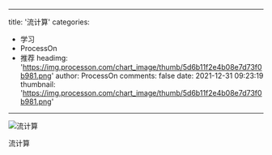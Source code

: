 
---
title: '流计算'
categories: 
 - 学习
 - ProcessOn
 - 推荐
headimg: 'https://img.processon.com/chart_image/thumb/5d6b11f2e4b08e7d73f0b981.png'
author: ProcessOn
comments: false
date: 2021-12-31 09:23:19
thumbnail: 'https://img.processon.com/chart_image/thumb/5d6b11f2e4b08e7d73f0b981.png'
---

<div>   
<img class="thumb" alt="流计算" src="https://img.processon.com/chart_image/thumb/5d6b11f2e4b08e7d73f0b981.png" referrerpolicy="no-referrer">
<p>流计算</p>  
</div>
            